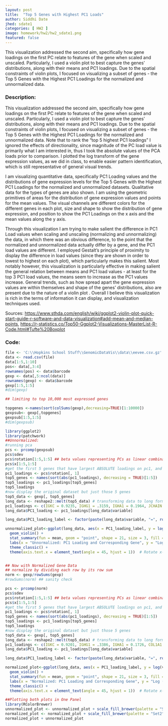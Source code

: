 ```yaml
---
layout: post
title:  "Top 5 Genes with Highest PC1 Loads"
author: Siddhi Date
jhed: sdate1
categories: [ HW2 ]
image: homework/hw2/hw2_sdate1.png
featured: false
---
```


This visualization addressed the second aim, specifically how gene loadings on the first PC relate to features of the gene when scaled and unscaled. Particularly, I used a violin plot to best capture the genes’ distributions, along with their means and PC1 loadings. Due to the spatial constraints of violin plots, I focused on visualizing a subset of genes - the Top 5 Genes with the Highest PC1 Loadings for the normalized and unnormalized data. 

### Description:
This visualization addressed the second aim, specifically how gene loadings on the first PC relate to features of the gene when scaled and unscaled. Particularly, I used a violin plot to best capture the genes’ distributions, along with their means and PC1 loadings. Due to the spatial constraints of violin plots, I focused on visualizing a subset of genes - the Top 5 Genes with the Highest PC1 Loadings for the normalized and unnormalized data. Note that to rank the “top 5 highest PC1 loadings” I ignored the effects of directionality, since magnitude of the PC load value is primarily what I am interested in, thus I took the absolute values of the PCA loads prior to comparison. I plotted the log transform of the gene expression values, as we did in class, to enable easier pattern identification, which is still representative of general visual trends. 


I am visualizing quantitative data, specifically PC1 Loading values and the distributions of gene expression levels for the Top 5 Genes with the Highest PC1 Loadings for the normalized and unnormalized datasets. Qualitative data for the types of genes are also shown. I am using the geometric primitives of areas for the distribution of gene expression values and  points for the mean values. The visual channels are different colors for the different genes in each plot, size and shape to show the distribution of gene expression, and position to show the PC1 Loadings on the x axis and the mean values along the y axis. 


Through this visualization I am trying to make salient the difference in PC1 Load values when scaling and unscaling (normalizing and unnormalizing) the data, in which there was an obvious difference, to the point that the normalized and unnormalized data actually differ by a gene, and the PC1 load values are different. I employed Gestalt’s principle of proximity to display the difference in load values (since they are shown in order to lowest to highest on each plot), which particularly makes this salient. Most notably however, this visualization is particularly effective in making salient the general relation between means and PC1 load values - at least for the top 3 PC1 load values, the means seem to increase as the PC1 values increase. General trends, such as how spread apart the gene expression values are within themselves and shape of the genes’ distributions, also are present due to the nature of a violin plot . Overall I believe this visualization is rich in the terms of information it can display, and visualization techniques used. 

Sources: https://www.sthda.com/english/wiki/ggplot2-violin-plot-quick-start-guide-r-software-and-data-visualization#add-mean-and-median-points, https://r-statistics.co/Top50-Ggplot2-Visualizations-MasterList-R-Code.html#Tufte%20Boxplot

### Code:

```r
file <- 'C:\\Hopkins School Stuff\\GenomicDataVis\\data\\eevee.csv.gz'
data <- read.csv(file)
data[1:5,1:10]
pos<- data[,3:4]
rownames(pos) <- data$barcode
gexp <- data[,5:ncol(data)]
rownames(gexp) <- data$barcode
gexp[1:5,1:5]
#dim(gexp)

## limiting to top 10,000 most expressed genes

topgenes <-names(sort(colSums(gexp),decreasing=TRUE)[1:10000])
gexpsub<- gexp[,topgenes]
gexpsub[1:5,1:5]
#dim(gexpsub)

library(ggplot2)
library(patchwork)
##Unnormalized:
#running pca
pcs <- prcomp(gexpsub)
pcs$sdev
pcs$rotation[1:5,1:5] ## beta values representing PCs as linear combinations of genes
pcs$x[1:5,1:5]
#get the first 5 genes that have largest ABSOLUTE loadings on pc1, and show the loadings
pc1_loadings <- pcs$rotation[, 1]
top5_genes <- names(sort(abs(pc1_loadings), decreasing = TRUE)[1:5])  
top5_loadings <- pc1_loadings[top5_genes] 
top5_loadings
#now display the original dataset but just those 5 genes
top5_data <- gexp[, top5_genes]
long_data <- reshape2::melt(top5_data) # transforming data to long format to make the violin plotting easier
pc1_loadings <- c(IGKC = 0.9235, IGHG1 = .3159, IGHA1 = 0.1964, JCHAIN = .0533, CD74 = .0270)
long_data$PC1_loading <- pc1_loadings[long_data$variable]

long_data$PC1_loading_label <- factor(paste(long_data$variable, "=", round(long_data$PC1_loading, 4)), levels = rev(paste(names(pc1_loadings), "=", round(pc1_loadings, 4)))) 

unnormalized_plot<-ggplot(long_data, aes(x = PC1_loading_label, y = log(value+1), fill = variable)) + 
  geom_violin() +
  stat_summary(fun = mean, geom = "point", shape = 21, size = 3, fill = "black") +  
  labs(x = "Unnormalized: PC1 Loading and Corresponding Gene", y = "Log (Gene Expression +1)", title = "Top 5 Genes with the Highest PC1 Loadings ") +
  theme_classic() +
  theme(axis.text.x = element_text(angle = 45, hjust = 1))  # Rotate x-axis labels 


## Now with Normalized Gene Data
## normalize by dividing each row by its row sum
norm <- gexp/rowSums(gexp)
#rowSums(norm) ## sanity check

pcs <- prcomp(norm)
pcs$sdev
pcs$rotation[1:5,1:5] ## beta values representing PCs as linear combinations of genes
pcs$x[1:5,1:5]
#get the first 5 genes that have largest ABSOLUTE loadings on pc1, and show the loadings
pc1_loadings <- pcs$rotation[, 1]
top5_genes <- names(sort(abs(pc1_loadings), decreasing = TRUE)[1:5])  
top5_loadings <- pc1_loadings[top5_genes] 
top5_loadings
#now display the original dataset but just those 5 genes
top5_data <- gexp[, top5_genes]
long_data <- reshape2::melt(top5_data) # transforming data to long format to make the violin plotting easier
pc1_loadings <- c(IGKC = 0.9201, IGHG1 = .3386, IGHA1 = 0.1726, COL1A1 = -.0425, JCHAIN = .0411)
long_data$PC1_loading <- pc1_loadings[long_data$variable]

long_data$PC1_loading_label <- factor(paste(long_data$variable, "=", round(long_data$PC1_loading, 4)), levels = rev(paste(names(pc1_loadings), "=", round(pc1_loadings, 4)))) 

normalized_plot<-ggplot(long_data, aes(x = PC1_loading_label, y = log(value+1), fill = variable)) + 
  geom_violin() +
  stat_summary(fun = mean, geom = "point", shape = 21, size = 3, fill = "black") +  
  labs(x = "Normalized: PC1 Loading and Corresponding Gene", y = "Log (Gene Expression +1)", title = "Top 5 Genes with the Highest PC1 Loadings ") +
  theme_classic() +
  theme(axis.text.x = element_text(angle = 45, hjust = 1))  # Rotate x-axis labels for readability

##Plotting both plots in One Panel
library(RColorBrewer)
unnormalized_plot <- unnormalized_plot + scale_fill_brewer(palette = "Set1")
normalized_plot <- normalized_plot + scale_fill_brewer(palette = "Set2")
normalized_plot + unnormalized_plot
```
